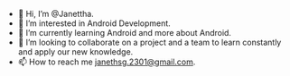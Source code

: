 - 👋 Hi, I’m @Janettha.
- 👀 I’m interested in Android Development.
- 🌱 I’m currently learning Android and more about Android.
- 💞️ I’m looking to collaborate on a project and a team to learn constantly and apply our new knowledge. 
- 📫 How to reach me janethsg.2301@gmail.com.

<!---
Janettha/Janettha is a ✨ special ✨ repository because its `README.md` (this file) appears on your GitHub profile.
You can click the Preview link to take a look at your changes.
--->
